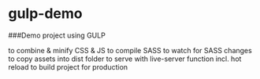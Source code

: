 # gulp-demo


###Demo project using GULP

to combine & minify CSS & JS 
to compile SASS
to watch for SASS changes
to copy assets into dist folder
to serve with live-server function incl. hot reload
to build project for production
